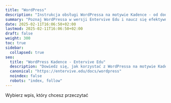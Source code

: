 ```yaml
---
title: "WordPress"
description: "Instrukcja obsługi WordPressa na motywie Kadence - od dodawania wpisów po korzystanie z wtyczek."
summary: "Poznaj WordPressa w wersji Entervive Edu i naucz się efektywnie zarządzać treścią."
date: 2025-02-11T16:06:50+02:00
lastmod: 2025-02-11T16:06:50+02:00
draft: false
weight: 300
toc: true
sidebar:
  collapsed: true
seo:
  title: "WordPress Kadence - Entervive Edu"
  description: "Dowiedz się, jak korzystać z WordPressa na motywie Kadence. Tworzenie wpisów, kategorie i najlepsze wtyczki dla nauczycieli."
  canonical: "https://entervive.edu/docs/wordpress"
  noindex: false
  robots: "index, follow"
---
```


Wybierz wpis, który chcesz przeczytać

